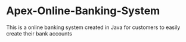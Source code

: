 # Apex-Online-Banking-System
This is a online banking system created in Java for customers to easily create their bank accounts
